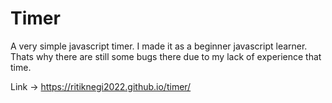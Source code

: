 # Timer

A very simple javascript timer. I made it as a beginner javascript learner.
Thats why there are still some bugs there due to my lack of experience that time.

Link -> https://ritiknegi2022.github.io/timer/
